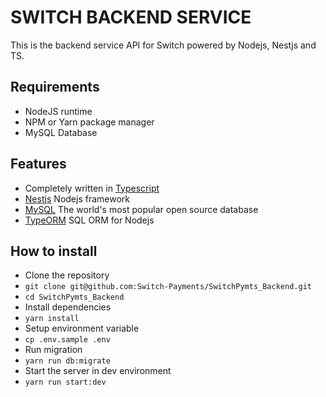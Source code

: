 # SWITCH BACKEND SERVICE
This is the backend service API for Switch powered by Nodejs, Nestjs and TS.

## Requirements
- NodeJS runtime
- NPM or Yarn package manager
- MySQL Database

## Features
- Completely written in [Typescript](https://typescriptlang.org/)
- [Nestjs](https://github.com/nestjs/nest) Nodejs framework
- [MySQL](https://dev.mysql.com/doc/) The world's most popular open source database
- [TypeORM](https://typeorm.io/) SQL ORM for Nodejs

## How to install
- Clone the repository
- `git clone git@github.com:Switch-Payments/SwitchPymts_Backend.git`
- `cd SwitchPymts_Backend`
- Install dependencies
- `yarn install`
- Setup environment variable
- `cp .env.sample .env`
- Run migration
- `yarn run db:migrate`
- Start the server in dev environment
- `yarn run start:dev`


